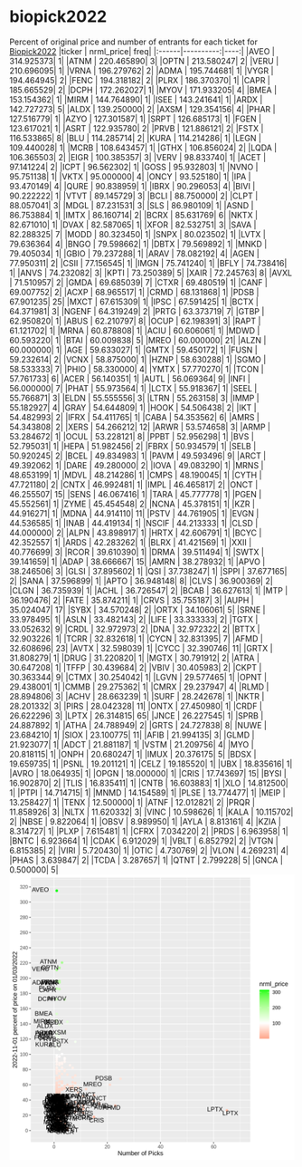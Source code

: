 # biopick2022
Percent of original price and number of entrants for each ticket for [Biopick2022](https://twitter.com/hashtag/Biopick2022)
|ticker | nrml_price| freq|
|:------|----------:|----:|
|AVEO   | 314.925373|    1|
|ATNM   | 220.465890|    3|
|OPTN   | 213.580247|    2|
|VERU   | 210.696095|    1|
|VRNA   | 196.279762|    2|
|ADMA   | 195.744681|    1|
|VYGR   | 194.464945|    2|
|FENC   | 194.318182|    2|
|PLRX   | 186.370370|    1|
|CAPR   | 185.665529|    2|
|DCPH   | 172.262027|    1|
|MYOV   | 171.933205|    4|
|BMEA   | 153.154362|    1|
|MIRM   | 144.764890|    1|
|ISEE   | 143.241641|    1|
|ARDX   | 142.727273|    5|
|ALDX   | 139.250000|    2|
|AXSM   | 129.354156|    4|
|PHAR   | 127.516779|    1|
|AZYO   | 127.301587|    1|
|SRPT   | 126.685173|    1|
|FGEN   | 123.617021|    1|
|ASRT   | 122.935780|    2|
|PRVB   | 121.886121|    2|
|FSTX   | 116.533865|    8|
|BLU    | 114.285714|    2|
|KURA   | 114.214286|    1|
|LEGN   | 109.440028|    1|
|MCRB   | 108.643457|    1|
|GTHX   | 106.856024|    2|
|LQDA   | 106.365503|    2|
|EIGR   | 100.385357|    3|
|VERV   |  98.833740|    1|
|ACET   |  97.141224|    2|
|ICPT   |  96.562302|    1|
|GOSS   |  95.932803|    1|
|NVNO   |  95.751138|    1|
|VKTX   |  95.000000|    4|
|ONCY   |  93.525180|    1|
|IPA    |  93.470149|    4|
|QURE   |  90.838959|    1|
|IBRX   |  90.296053|    4|
|BIVI   |  90.222222|    1|
|VTVT   |  89.145729|    3|
|BCLI   |  88.750000|    2|
|CLPT   |  88.057041|    3|
|MDGL   |  87.231531|    3|
|SLS    |  86.980109|    1|
|ASND   |  86.753884|    1|
|IMTX   |  86.160714|    2|
|BCRX   |  85.631769|    6|
|NKTX   |  82.671010|    1|
|DVAX   |  82.587065|    1|
|XFOR   |  82.532751|    3|
|SAVA   |  82.288325|    7|
|MODD   |  80.323450|    1|
|SNPX   |  80.023502|    1|
|LVTX   |  79.636364|    4|
|BNGO   |  79.598662|    1|
|DBTX   |  79.569892|    1|
|MNKD   |  79.405034|    1|
|GBIO   |  79.237288|    1|
|ARAV   |  78.082192|    4|
|AGEN   |  77.950311|    2|
|CSII   |  77.156545|    1|
|IMGN   |  75.741240|    1|
|BFLY   |  74.738416|    1|
|ANVS   |  74.232082|    3|
|KPTI   |  73.250389|    5|
|XAIR   |  72.245763|    8|
|AVXL   |  71.510957|    2|
|GMDA   |  69.685039|    7|
|CTXR   |  69.480519|    1|
|CANF   |  69.007752|    2|
|ACXP   |  68.965517|    1|
|CRMD   |  68.131868|    1|
|PDSB   |  67.901235|   25|
|MXCT   |  67.615309|    1|
|IPSC   |  67.591425|    1|
|BCTX   |  64.371981|    3|
|NGENF  |  64.319249|    2|
|PRTG   |  63.373719|    7|
|GTBP   |  62.950820|    1|
|ABUS   |  62.210797|    8|
|OCUP   |  62.198391|    3|
|RAPT   |  61.121702|    1|
|MRNA   |  60.878808|    1|
|ACIU   |  60.606061|    1|
|MDWD   |  60.593220|    1|
|BTAI   |  60.009838|    5|
|MREO   |  60.000000|   21|
|ALZN   |  60.000000|    1|
|AGE    |  59.633027|    1|
|GMTX   |  59.450172|    1|
|FUSN   |  59.232614|    2|
|VCNX   |  58.875000|    1|
|HZNP   |  58.630288|    1|
|SGMO   |  58.533333|    7|
|PHIO   |  58.330000|    4|
|YMTX   |  57.770270|    1|
|TCON   |  57.761733|    6|
|ACER   |  56.140351|    1|
|AUTL   |  56.069364|    9|
|INFI   |  56.000000|    7|
|PHAT   |  55.973564|    1|
|LCTX   |  55.918367|    1|
|SEEL   |  55.766871|    3|
|ELDN   |  55.555556|    3|
|LTRN   |  55.263158|    3|
|IMMP   |  55.182927|    4|
|GRAY   |  54.644809|    1|
|HOOK   |  54.506438|    2|
|IKT    |  54.482993|    2|
|IFRX   |  54.411765|    1|
|CABA   |  54.353562|    6|
|AMRS   |  54.343808|    2|
|XERS   |  54.266212|   12|
|ARWR   |  53.574658|    3|
|ARMP   |  53.284672|    1|
|OCUL   |  53.228121|    8|
|PPBT   |  52.956298|    1|
|BVS    |  52.795031|    1|
|HEPA   |  51.982456|    2|
|FBRX   |  50.934579|    1|
|SELB   |  50.920245|    2|
|BCEL   |  49.834983|    1|
|PAVM   |  49.593496|    9|
|ARCT   |  49.392062|    1|
|DARE   |  49.280000|    2|
|IOVA   |  49.083290|    1|
|MRNS   |  48.653199|    1|
|MDVL   |  48.214286|    1|
|CMPS   |  48.190045|    1|
|CYTH   |  47.721180|    2|
|CNTX   |  46.992481|    1|
|IMPL   |  46.465817|    2|
|ONCT   |  46.255507|   15|
|SENS   |  46.067416|    1|
|TARA   |  45.777778|    1|
|PGEN   |  45.552561|    1|
|ZYME   |  45.454548|    2|
|NCNA   |  45.378151|    1|
|KZR    |  44.916271|    1|
|MDNA   |  44.914110|   11|
|PSTV   |  44.761905|    1|
|EVGN   |  44.536585|    1|
|INAB   |  44.419134|    1|
|NSCIF  |  44.213333|    1|
|CLSD   |  44.000000|    2|
|ALPN   |  43.898917|    1|
|HRTX   |  42.606791|    1|
|BCYC   |  42.352557|    1|
|ARDS   |  42.283262|    1|
|BLRX   |  41.421569|    1|
|XXII   |  40.776699|    3|
|RCOR   |  39.610390|    1|
|DRMA   |  39.511494|    1|
|SWTX   |  39.141659|    1|
|ADAP   |  38.666667|   15|
|AMRN   |  38.278932|    1|
|APVO   |  38.246506|    3|
|GLSI   |  37.895602|    1|
|QSI    |  37.738247|    1|
|SPPI   |  37.677165|    2|
|SANA   |  37.596899|    1|
|APTO   |  36.948148|    8|
|CLVS   |  36.900369|    2|
|CLGN   |  36.735939|    1|
|ACHL   |  36.726547|    2|
|BCAB   |  36.627613|    1|
|MTP    |  36.190476|    2|
|FATE   |  35.874211|    1|
|CRVS   |  35.755187|    3|
|AUPH   |  35.024047|   17|
|SYBX   |  34.570248|    2|
|ORTX   |  34.106061|    5|
|SRNE   |  33.978495|    1|
|ASLN   |  33.482143|    2|
|LIFE   |  33.333333|    2|
|TGTX   |  33.052632|    9|
|CRDL   |  32.972973|    2|
|DNA    |  32.972322|    2|
|BTTX   |  32.903226|    1|
|TCRR   |  32.832618|    1|
|CYCN   |  32.831395|    7|
|AFMD   |  32.608696|   23|
|AVTX   |  32.598039|    1|
|CYCC   |  32.390746|   11|
|GRTX   |  31.808279|    1|
|DRUG   |  31.220820|    1|
|MGTX   |  30.791912|    2|
|ATRA   |  30.647208|    1|
|TFFP   |  30.439684|    2|
|VBIV   |  30.405983|    2|
|CKPT   |  30.363344|    9|
|CTMX   |  30.254042|    1|
|LGVN   |  29.577465|    1|
|OPNT   |  29.438001|    1|
|CMMB   |  29.275362|    1|
|CMRX   |  29.237947|    4|
|RLMD   |  28.894806|    3|
|ACHV   |  28.663239|    1|
|SURF   |  28.242678|    1|
|NKTR   |  28.201332|    3|
|PIRS   |  28.042328|   11|
|ONTX   |  27.450980|    1|
|CRDF   |  26.622296|    3|
|LPTX   |  26.314815|   65|
|JNCE   |  26.227545|    1|
|SPRB   |  24.887892|    1|
|ATHA   |  24.788949|    2|
|GRTS   |  24.727838|    8|
|NUWE   |  23.684210|    1|
|SIOX   |  23.100775|   11|
|AFIB   |  21.994135|    3|
|GLMD   |  21.923077|    1|
|ADCT   |  21.881187|    1|
|VSTM   |  21.209756|    4|
|MYO    |  20.818115|    1|
|ONPH   |  20.680247|    1|
|IMUX   |  20.376175|    5|
|BDSX   |  19.659735|    1|
|PSNL   |  19.201121|    1|
|CELZ   |  19.185520|    1|
|UBX    |  18.835616|    1|
|AVRO   |  18.064935|    1|
|OPGN   |  18.000000|    1|
|CRIS   |  17.743697|   15|
|BYSI   |  16.902870|    2|
|TLIS   |  16.835411|    1|
|CNTB   |  16.603883|    1|
|XLO    |  14.812500|    1|
|PTPI   |  14.714715|    1|
|MNMD   |  14.154589|    1|
|PLSE   |  13.774477|    1|
|MEIP   |  13.258427|    1|
|TENX   |  12.500000|    1|
|ATNF   |  12.012821|    2|
|PRQR   |  11.858926|    3|
|NLTX   |  11.620332|    3|
|VINC   |  10.598626|    1|
|KALA   |  10.115702|    2|
|NBSE   |   9.822064|    1|
|OBSV   |   8.989950|    1|
|AYLA   |   8.813161|    4|
|KZIA   |   8.314727|    1|
|PLXP   |   7.615481|    1|
|CFRX   |   7.034220|    2|
|PRDS   |   6.963958|    1|
|BNTC   |   6.923664|    1|
|CDAK   |   6.912029|    1|
|VBLT   |   6.852792|    2|
|VTGN   |   6.815385|    2|
|VIRI   |   5.720430|    1|
|OTIC   |   4.730769|    2|
|VLON   |   4.269231|    4|
|PHAS   |   3.639847|    2|
|TCDA   |   3.287657|    1|
|QTNT   |   2.799228|    5|
|GNCA   |   0.500000|    5|
![retvspicks](biopicks.png?raw=true)
